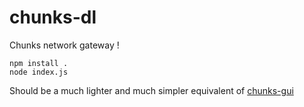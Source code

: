 chunks-dl
================

Chunks network gateway !

    npm install .
    node index.js

Should be a much lighter and much simpler equivalent of [chunks-gui](https://github.com/pldubouilh/chunks-gui)
